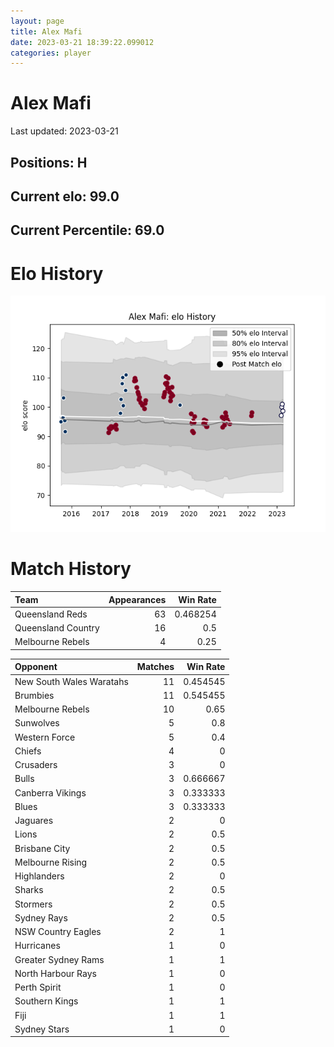 ```yaml
---  
layout: page  
title: Alex Mafi  
date: 2023-03-21 18:39:22.099012  
categories: player  
---
```

# Alex Mafi


Last updated: 2023-03-21
## Positions: H

## Current elo: 99.0

## Current Percentile: 69.0

# Elo History


![elo history](history_AlexMafi.png)
# Match History


| Team               |   Appearances |   Win Rate |
|:-------------------|--------------:|-----------:|
| Queensland Reds    |            63 |   0.468254 |
| Queensland Country |            16 |   0.5      |
| Melbourne Rebels   |             4 |   0.25     |

| Opponent                 |   Matches |   Win Rate |
|:-------------------------|----------:|-----------:|
| New South Wales Waratahs |        11 |   0.454545 |
| Brumbies                 |        11 |   0.545455 |
| Melbourne Rebels         |        10 |   0.65     |
| Sunwolves                |         5 |   0.8      |
| Western Force            |         5 |   0.4      |
| Chiefs                   |         4 |   0        |
| Crusaders                |         3 |   0        |
| Bulls                    |         3 |   0.666667 |
| Canberra Vikings         |         3 |   0.333333 |
| Blues                    |         3 |   0.333333 |
| Jaguares                 |         2 |   0        |
| Lions                    |         2 |   0.5      |
| Brisbane City            |         2 |   0.5      |
| Melbourne Rising         |         2 |   0.5      |
| Highlanders              |         2 |   0        |
| Sharks                   |         2 |   0.5      |
| Stormers                 |         2 |   0.5      |
| Sydney Rays              |         2 |   0.5      |
| NSW Country Eagles       |         2 |   1        |
| Hurricanes               |         1 |   0        |
| Greater Sydney Rams      |         1 |   1        |
| North Harbour Rays       |         1 |   0        |
| Perth Spirit             |         1 |   0        |
| Southern Kings           |         1 |   1        |
| Fiji                     |         1 |   1        |
| Sydney Stars             |         1 |   0        |